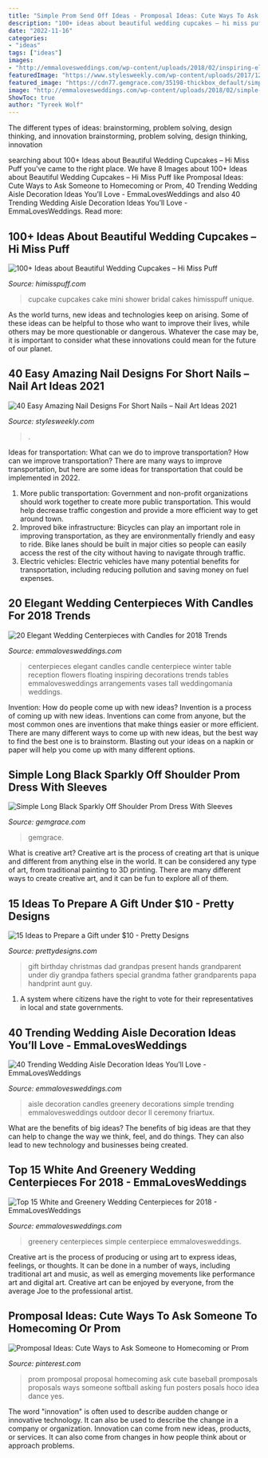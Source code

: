```yaml
---
title: "Simple Prom Send Off Ideas - Promposal Ideas: Cute Ways To Ask Someone To Homecoming Or Prom"
description: "100+ ideas about beautiful wedding cupcakes – hi miss puff"
date: "2022-11-16"
categories:
- "ideas"
tags: ["ideas"]
images:
- "http://emmalovesweddings.com/wp-content/uploads/2018/02/inspiring-elegant-wedding-centerpieces-with-candles.jpg"
featuredImage: "https://www.stylesweekly.com/wp-content/uploads/2017/12/40-easy-amazing-nail-designs-for-short-nails-nail-art-ideas-2018-14.jpg"
featured_image: "https://cdn77.gemgrace.com/35198-thickbox_default/simple-long-black-sparkly-off-shoulder-prom-dress-with-sleeves.jpg"
image: "http://emmalovesweddings.com/wp-content/uploads/2018/02/simple-chic-greenery-wedding-centerpiece-ideas-with-wooden-box.jpg"
ShowToc: true
author: "Tyreek Wolf"
---
```



The different types of ideas: brainstorming, problem solving, design thinking, and innovation
brainstorming, problem solving, design thinking, innovation

	

		
searching about 100+ Ideas about Beautiful Wedding Cupcakes – Hi Miss Puff you've came to the right place. We have 8 Images about 100+ Ideas about Beautiful Wedding Cupcakes – Hi Miss Puff like Promposal Ideas: Cute Ways to Ask Someone to Homecoming or Prom, 40 Trending Wedding Aisle Decoration Ideas You’ll Love - EmmaLovesWeddings and also 40 Trending Wedding Aisle Decoration Ideas You’ll Love - EmmaLovesWeddings. Read more:
		
    
## 100+ Ideas About Beautiful Wedding Cupcakes – Hi Miss Puff

<img loading=lazy src="http://www.himisspuff.com/wp-content/uploads/2016/06/Mini-Wedding-Cake-Wedding-Cupcake-48.jpg" onerror="this.onerror=null;this.src='https://tse2.mm.bing.net/th?id=OIP.b8SXpSI2-6LruP4BGIv9RAHaQy&amp;pid=15.1';" alt="100+ Ideas about Beautiful Wedding Cupcakes – Hi Miss Puff">

_Source: himisspuff.com_

>cupcake cupcakes cake mini shower bridal cakes himisspuff unique. 

	

As the world turns, new ideas and technologies keep on arising. Some of these ideas can be helpful to those who want to improve their lives, while others may be more questionable or dangerous. Whatever the case may be, it is important to consider what these innovations could mean for the future of our planet.

    
## 40 Easy Amazing Nail Designs For Short Nails – Nail Art Ideas 2021

<img loading=lazy src="https://www.stylesweekly.com/wp-content/uploads/2017/12/40-easy-amazing-nail-designs-for-short-nails-nail-art-ideas-2018-14.jpg" onerror="this.onerror=null;this.src='https://tse4.mm.bing.net/th?id=OIP.91296eOhNK1Gi6xJMDLlhQHaHa&amp;pid=15.1';" alt="40 Easy Amazing Nail Designs For Short Nails – Nail Art Ideas 2021">

_Source: stylesweekly.com_

>. 

	

Ideas for transportation: What can we do to improve transportation?
How can we improve transportation? 
There are many ways to improve transportation, but here are some ideas for transportation that could be implemented in 2022.

1. More public transportation: Government and non-profit organizations should work together to create more public transportation. This would help decrease traffic congestion and provide a more efficient way to get around town.
2. Improved bike infrastructure: Bicycles can play an important role in improving transportation, as they are environmentally friendly and easy to ride. Bike lanes should be built in major cities so people can easily access the rest of the city without having to navigate through traffic. 
3. Electric vehicles: Electric vehicles have many potential benefits for transportation, including reducing pollution and saving money on fuel expenses.

    
## 20 Elegant Wedding Centerpieces With Candles For 2018 Trends

<img loading=lazy src="http://emmalovesweddings.com/wp-content/uploads/2018/02/inspiring-elegant-wedding-centerpieces-with-candles.jpg" onerror="this.onerror=null;this.src='https://tse2.mm.bing.net/th?id=OIP.0O-9IhHAhUwn9H3q8Dd2hQHaLI&amp;pid=15.1';" alt="20 Elegant Wedding Centerpieces with Candles for 2018 Trends">

_Source: emmalovesweddings.com_

>centerpieces elegant candles candle centerpiece winter table reception flowers floating inspiring decorations trends tables emmalovesweddings arrangements vases tall weddingomania weddings. 

	

Invention: How do people come up with new ideas?
Invention is a process of coming up with new ideas. Inventions can come from anyone, but the most common ones are inventions that make things easier or more efficient. There are many different ways to come up with new ideas, but the best way to find the best one is to brainstorm. Blasting out your ideas on a napkin or paper will help you come up with many different options.

    
## Simple Long Black Sparkly Off Shoulder Prom Dress With Sleeves

<img loading=lazy src="https://cdn77.gemgrace.com/35198-thickbox_default/simple-long-black-sparkly-off-shoulder-prom-dress-with-sleeves.jpg" onerror="this.onerror=null;this.src='https://tse4.mm.bing.net/th?id=OIP.uKDIUbwPoBwLNnWfeX28VgHaJH&amp;pid=15.1';" alt="Simple Long Black Sparkly Off Shoulder Prom Dress With Sleeves">

_Source: gemgrace.com_

>gemgrace. 

	

What is creative art?
Creative art is the process of creating art that is unique and different from anything else in the world. It can be considered any type of art, from traditional painting to 3D printing. There are many different ways to create creative art, and it can be fun to explore all of them.

    
## 15 Ideas To Prepare A Gift Under $10 - Pretty Designs

<img loading=lazy src="http://www.prettydesigns.com/wp-content/uploads/2015/10/Birthday-or-Christmas-Gift.jpg" onerror="this.onerror=null;this.src='https://tse4.mm.bing.net/th?id=OIP.2lzd3wUnSLp1iuF0BC9-NwHaJ3&amp;pid=15.1';" alt="15 Ideas to Prepare a Gift under $10 - Pretty Designs">

_Source: prettydesigns.com_

>gift birthday christmas dad grandpas present hands grandparent under diy grandpa fathers special grandma father grandparents papa handprint aunt guy. 

	

1. A system where citizens have the right to vote for their representatives in local and state governments.

    
## 40 Trending Wedding Aisle Decoration Ideas You’ll Love - EmmaLovesWeddings

<img loading=lazy src="http://emmalovesweddings.com/wp-content/uploads/2018/07/vintage-wedding-aisle-ideas-with-candles-and-greenery.jpg" onerror="this.onerror=null;this.src='https://tse4.mm.bing.net/th?id=OIP.Ksqts-cYCT7fsUC4T76d1wHaLH&amp;pid=15.1';" alt="40 Trending Wedding Aisle Decoration Ideas You’ll Love - EmmaLovesWeddings">

_Source: emmalovesweddings.com_

>aisle decoration candles greenery decorations simple trending emmalovesweddings outdoor decor ll ceremony friartux. 

	

What are the benefits of big ideas?
The benefits of big ideas are that they can help to change the way we think, feel, and do things. They can also lead to new technology and businesses being created.

    
## Top 15 White And Greenery Wedding Centerpieces For 2018 - EmmaLovesWeddings

<img loading=lazy src="http://emmalovesweddings.com/wp-content/uploads/2018/02/simple-chic-greenery-wedding-centerpiece-ideas-with-wooden-box.jpg" onerror="this.onerror=null;this.src='https://tse1.mm.bing.net/th?id=OIP.DMB9sibirMa9XCXLeq-KtAHaLH&amp;pid=15.1';" alt="Top 15 White and Greenery Wedding Centerpieces for 2018 - EmmaLovesWeddings">

_Source: emmalovesweddings.com_

>greenery centerpieces simple centerpiece emmalovesweddings. 

	

Creative art is the process of producing or using art to express ideas, feelings, or thoughts. It can be done in a number of ways, including traditional art and music, as well as emerging movements like performance art and digital art. Creative art can be enjoyed by everyone, from the average Joe to the professional artist.

    
## Promposal Ideas: Cute Ways To Ask Someone To Homecoming Or Prom

<img loading=lazy src="https://i.pinimg.com/736x/20/c8/7f/20c87f31b60150154adb52c392384262.jpg" onerror="this.onerror=null;this.src='https://tse2.mm.bing.net/th?id=OIP.5GiFk6r7vykdJ_TsVHsNEwHaJ4&amp;pid=15.1';" alt="Promposal Ideas: Cute Ways to Ask Someone to Homecoming or Prom">

_Source: pinterest.com_

>prom promposal proposal homecoming ask cute baseball promposals proposals ways someone softball asking fun posters posals hoco idea dance yes. 

	

The word "innovation" is often used to describe audden change or innovative technology. It can also be used to describe the change in a company or organization. Innovation can come from new ideas, products, or services. It can also come from changes in how people think about or approach problems.


